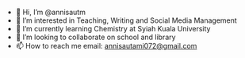 - 👋 Hi, I’m @annisautm
- 👀 I’m interested in Teaching, Writing and Social Media Management 
- 🌱 I’m currently learning Chemistry at Syiah Kuala University 
- 💞️ I’m looking to collaborate on school and library
- 📫 How to reach me email: annisautami072@gmail.com

<!---
annisautm/annisautm is a ✨ special ✨ repository because its `README.md` (this file) appears on your GitHub profile.
You can click the Preview link to take a look at your changes.
--->
